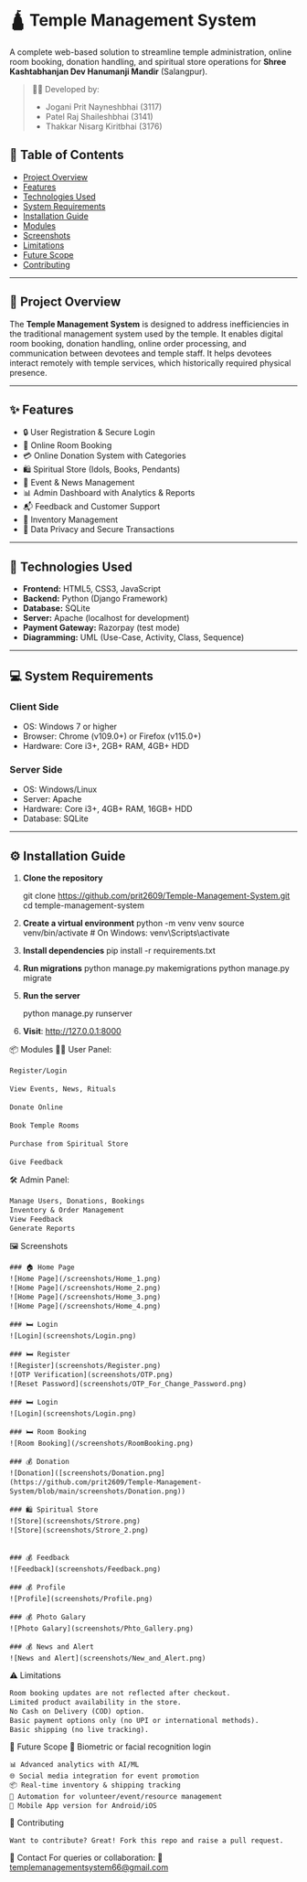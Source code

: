 # 🛕 Temple Management System

A complete web-based solution to streamline temple administration, online room booking, donation handling, and spiritual store operations for **Shree Kashtabhanjan Dev Hanumanji Mandir** (Salangpur).

> 👨‍💻 Developed by:  
> - Jogani Prit Nayneshbhai (3117)  
> - Patel Raj Shaileshbhai (3141)  
> - Thakkar Nisarg Kiritbhai (3176)

## 📑 Table of Contents

- [Project Overview](#project-overview)
- [Features](#features)
- [Technologies Used](#technologies-used)
- [System Requirements](#system-requirements)
- [Installation Guide](#installation-guide)
- [Modules](#modules)
- [Screenshots](#screenshots)
- [Limitations](#limitations)
- [Future Scope](#future-scope)
- [Contributing](#contributing)

---

## 📌 Project Overview

The **Temple Management System** is designed to address inefficiencies in the traditional management system used by the temple. It enables digital room booking, donation handling, online order processing, and communication between devotees and temple staff. It helps devotees interact remotely with temple services, which historically required physical presence.

---

## ✨ Features

- 🔒 User Registration & Secure Login
- 📅 Online Room Booking
- 💳 Online Donation System with Categories
- 🛍️ Spiritual Store (Idols, Books, Pendants)
- 📢 Event & News Management
- 📊 Admin Dashboard with Analytics & Reports
- 📬 Feedback and Customer Support
- 📂 Inventory Management
- 🔐 Data Privacy and Secure Transactions

---

## 🧰 Technologies Used

- **Frontend:** HTML5, CSS3, JavaScript  
- **Backend:** Python (Django Framework)  
- **Database:** SQLite  
- **Server:** Apache (localhost for development)  
- **Payment Gateway:** Razorpay (test mode)  
- **Diagramming:** UML (Use-Case, Activity, Class, Sequence)

---

## 💻 System Requirements

### Client Side
- OS: Windows 7 or higher  
- Browser: Chrome (v109.0+) or Firefox (v115.0+)  
- Hardware: Core i3+, 2GB+ RAM, 4GB+ HDD

### Server Side
- OS: Windows/Linux  
- Server: Apache  
- Hardware: Core i3+, 4GB+ RAM, 16GB+ HDD  
- Database: SQLite  

---

## ⚙️ Installation Guide

1. **Clone the repository**

   git clone https://github.com/prit2609/Temple-Management-System.git
   cd temple-management-system

2. **Create a virtual environment**
  python -m venv venv
  source venv/bin/activate  # On Windows: venv\Scripts\activate

3. **Install dependencies**
  pip install -r requirements.txt

4. **Run migrations**
  python manage.py makemigrations
  python manage.py migrate

5. **Run the server**

   python manage.py runserver

7. **Visit**: http://127.0.0.1:8000

📦 Modules
  🙍‍♂️ User Panel:
    
    Register/Login
    
    View Events, News, Rituals
    
    Donate Online
    
    Book Temple Rooms
    
    Purchase from Spiritual Store
    
    Give Feedback

  🛠️ Admin Panel:
    
    Manage Users, Donations, Bookings    
    Inventory & Order Management    
    View Feedback
    Generate Reports


  🖼️ Screenshots

    ### 🏠 Home Page
    ![Home Page](/screenshots/Home_1.png)
    ![Home Page](/screenshots/Home_2.png)
    ![Home Page](/screenshots/Home_3.png)
    ![Home Page](/screenshots/Home_4.png)

    ### 🛏️ Login
    ![Login](screenshots/Login.png)

    ### 🛏️ Register
    ![Register](screenshots/Register.png)
    ![OTP Verification](screenshots/OTP.png)
    ![Reset Password](screenshots/OTP_For_Change_Password.png)
    
    ### 🛏️ Login
    ![Login](screenshots/Login.png)

    ### 🛏️ Room Booking
    ![Room Booking](/screenshots/RoomBooking.png)

    ### 💰 Donation
    ![Donation]([screenshots/Donation.png](https://github.com/prit2609/Temple-Management-System/blob/main/screenshots/Donation.png))

    ### 🛍️ Spiritual Store
    ![Store](screenshots/Strore.png)
    ![Store](screenshots/Strore_2.png)


    ### 💰 Feedback
    ![Feedback](screenshots/Feedback.png)

    ### 💰 Profile
    ![Profile](screenshots/Profile.png)

    ### 💰 Photo Galary
    ![Photo Galary](screenshots/Phto_Gallery.png)

    ### 💰 News and Alert
    ![News and Alert](screenshots/New_and_Alert.png)


  ⚠️ Limitations

    Room booking updates are not reflected after checkout.
    Limited product availability in the store.
    No Cash on Delivery (COD) option.
    Basic payment options only (no UPI or international methods).
    Basic shipping (no live tracking).


  🔮 Future Scope
    🔐 Biometric or facial recognition login
    
    📊 Advanced analytics with AI/ML
    🌐 Social media integration for event promotion
    📦 Real-time inventory & shipping tracking
    🔁 Automation for volunteer/event/resource management
    📱 Mobile App version for Android/iOS

  🤝 Contributing
    
    Want to contribute? Great! Fork this repo and raise a pull request.

  📧 Contact
    For queries or collaboration:
    📨 templemanagementsystem66@gmail.com
